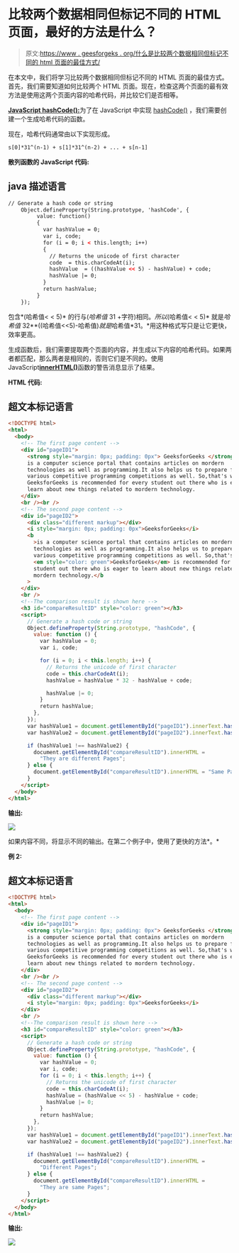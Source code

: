 # 比较两个数据相同但标记不同的 HTML 页面，最好的方法是什么？

> 原文:[https://www . geesforgeks . org/什么是比较两个数据相同但标记不同的 html 页面的最佳方式/](https://www.geeksforgeeks.org/what-is-the-best-way-to-compare-two-html-pages-with-same-data-but-different-markup/)

在本文中，我们将学习比较两个数据相同但标记不同的 HTML 页面的最佳方式。首先，我们需要知道如何比较两个 HTML 页面。现在，检查这两个页面的最有效方法是使用这两个页面内容的哈希代码，并比较它们是否相等。

[**JavaScript hashCode():**](https://www.geeksforgeeks.org/how-to-create-hash-from-string-in-javascript/)为了在 JavaScript 中实现 [hashCode()](https://www.geeksforgeeks.org/how-string-hashcode-value-is-calculated/) ，我们需要创建一个生成哈希代码的函数。

现在，哈希代码通常由以下实现形成。

```html
s[0]*31^(n-1) + s[1]*31^(n-2) + ... + s[n-1]
```

**散列函数的 JavaScript 代码:**

## java 描述语言

```html
// Generate a hash code or string
    Object.defineProperty(String.prototype, 'hashCode', {
         value: function()
         {
           var hashValue = 0;
           var i, code;
           for (i = 0; i < this.length; i++)
           {
             // Returns the unicode of first character
             code  = this.charCodeAt(i);
             hashValue  = ((hashValue << 5) - hashValue) + code;
             hashValue |= 0;
           }
           return hashValue;
         }
    });
```

包含*(哈希值< < 5)* 的行与(*哈希值* 31 +字符)相同。*所以*(哈希值< < 5)* 就是*哈希值* 32**((哈希值<<5)-哈希值)*就是*哈希值*31。*用这种格式写只是让它更快，效率更高。

生成函数后，我们需要提取两个页面的内容，并生成以下内容的哈希代码。如果两者都匹配，那么两者是相同的，否则它们是不同的。使用 JavaScript[**innerHTML()**](https://www.geeksforgeeks.org/html-dom-innerhtml-property/)函数的警告消息显示了结果。

**HTML 代码:**

## 超文本标记语言

```html
<!DOCTYPE html>
<html>
  <body>
    <!-- The first page content -->
    <div id="pageID1">
      <strong style="margin: 0px; padding: 0px"> GeeksforGeeks </strong>
      is a computer science portal that contains articles on mordern
      technologies as well as programming.It also helps us to prepare for
      various competitive programming competitions as well. So,that's why,
      GeeksforGeeks is recommended for every student out there who is eager to
      learn about new things related to mordern technology.
    </div>
    <br /><br />
    <!-- The second page content -->
    <div id="pageID2">
      <div class="different markup"></div>
      <i style="margin: 0px; padding: 0px">GeeksforGeeks</i>
      <b
        >is a computer science portal that contains articles on mordern
        technologies as well as programming.It also helps us to prepare for
        various competitive programming competitions as well. So,that's why,
        <em style="color: green">GeeksforGeeks</em> is recommended for every
        student out there who is eager to learn about new things related to
        mordern technology.</b
      >
    </div>
    <br />
    <!--The comparison result is shown here -->
    <h3 id="compareResultID" style="color: green"></h3>
    <script>
      // Generate a hash code or string
      Object.defineProperty(String.prototype, "hashCode", {
        value: function () {
          var hashValue = 0;
          var i, code;

          for (i = 0; i < this.length; i++) {
            // Returns the unicode of first character
            code = this.charCodeAt(i);
            hashValue = hashValue * 32 - hashValue + code;

            hashValue |= 0;
          }
          return hashValue;
        },
      });
      var hashValue1 = document.getElementById("pageID1").innerText.hashCode();
      var hashValue2 = document.getElementById("pageID2").innerText.hashCode();

      if (hashValue1 !== hashValue2) {
        document.getElementById("compareResultID").innerHTML =
          "They are different Pages";
      } else {
        document.getElementById("compareResultID").innerHTML = "Same Pages";
      }
    </script>
  </body>
</html>
```

**输出:**

![](img/661d5392752a997d493d2a06f5c0ee19.png)

如果内容不同，将显示不同的输出。在第二个例子中，使用了更快的方法*。*

**例 2:**

## 超文本标记语言

```html
<!DOCTYPE html>
<html>
  <body>
    <!-- The first page content -->
    <div id="pageID1">
      <strong style="margin: 0px; padding: 0px"> GeeksforGeeks </strong>
      is a computer science portal that contains articles on mordern
      technologies as well as programming.It also helps us to prepare for
      various competitive programming competitions as well. So,that's why,
      GeeksforGeeks is recommended for every student out there who is eager to
      learn about new things related to mordern technology.
    </div>
    <br /><br />
    <!-- The second page content -->
    <div id="pageID2">
      <div class="different markup"></div>
      <i style="margin: 0px; padding: 0px">GeeksforGeeks</i>
    </div>
    <br />
    <!--The comparison result is shown here -->
    <h3 id="compareResultID" style="color: green"></h3>
    <script>
      // Generate a hash code or string
      Object.defineProperty(String.prototype, "hashCode", {
        value: function () {
          var hashValue = 0;
          var i, code;
          for (i = 0; i < this.length; i++) {
            // Returns the unicode of first character
            code = this.charCodeAt(i);
            hashValue = (hashValue << 5) - hashValue + code;
            hashValue |= 0;
          }
          return hashValue;
        },
      });
      var hashValue1 = document.getElementById("pageID1").innerText.hashCode();
      var hashValue2 = document.getElementById("pageID2").innerText.hashCode();

      if (hashValue1 !== hashValue2) {
        document.getElementById("compareResultID").innerHTML =
          "Different Pages";
      } else {
        document.getElementById("compareResultID").innerHTML =
          "They are same Pages";
      }
    </script>
  </body>
</html>
```

**输出:**

![](img/04d7a75a6cb763d58952b45074c89d7a.png)